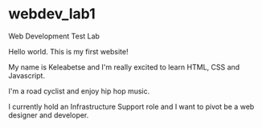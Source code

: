 # webdev_lab1
Web Development Test Lab
<!DOCTYPE html>
<html lang="en">
<head>
  <meta charset="utf-8">
  <title>Internet Technologies and Web Design</title>
</head>
<body>
  <p>Hello world. This is my first website!</p>
  <p>My name is Keleabetse and I'm really excited to learn HTML, CSS and Javascript.</p>
  <p>I'm a road cyclist and enjoy hip hop music.</p>
  <p>I currently hold an Infrastructure Support role and I want to pivot be a web designer and developer.</p>
</body>
</html>
